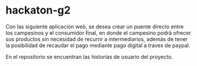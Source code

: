 # hackaton-g2

Con las siguiente aplicación web, se desea crear un puente directo entre los campesinos y el consumidor final, 
en donde el campesino podrá ofrecer sus productos sin necesidad de recurrir a intermediarios, además de tener la posibilidad de
recaudar el pago mediante pago digital a traves de paypal.

En el repositorio se encuentran las historias de usuario del proyecto.
